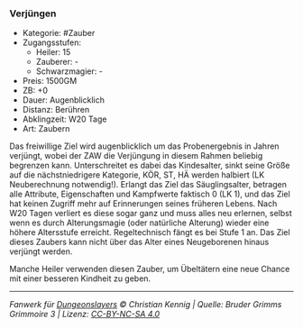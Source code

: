 ### Verjüngen

- Kategorie: #Zauber
- Zugangsstufen:
  - Heiler: 15
  - Zauberer: -
  - Schwarzmagier: -
- Preis: 1500GM
- ZB: +0
- Dauer: Augenblicklich
- Distanz: Berühren
- Abklingzeit: W20 Tage
- Art: Zaubern

Das freiwillige Ziel wird augenblicklich um das Probenergebnis in Jahren verjüngt, wobei der ZAW die Verjüngung in diesem Rahmen beliebig begrenzen kann. Unterschreitet es dabei das Kindesalter, sinkt seine Größe auf die nächstniedrigere Kategorie, KÖR, ST, HÄ werden halbiert (LK Neuberechnung notwendig!). Erlangt das Ziel das Säuglingsalter, betragen alle Attribute, Eigenschaften und Kampfwerte faktisch 0 (LK 1), und das Ziel hat keinen Zugriff mehr auf Erinnerungen seines früheren Lebens. Nach W20 Tagen verliert es diese sogar ganz und muss alles neu erlernen, selbst wenn es durch Alterungsmagie (oder natürliche Alterung) wieder eine höhere Altersstufe erreicht. Regeltechnisch fängt es bei Stufe 1 an. Das Ziel dieses Zaubers kann nicht über das Alter eines Neugeborenen hinaus verjüngt werden.

Manche Heiler verwenden diesen Zauber, um Übeltätern eine neue Chance mit einer besseren Kindheit zu geben.

---

_Fanwerk für [Dungeonslayers](https://www.dungeonslayers.net/) © Christian Kennig | Quelle: Bruder Grimms Grimmoire 3 | Lizenz: [CC-BY-NC-SA 4.0](https://creativecommons.org/licenses/by-nc-sa/4.0/deed.de)_

